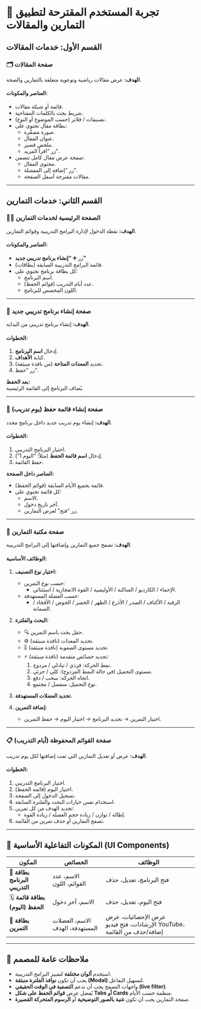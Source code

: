 # 🧭 تجربة المستخدم المقترحة لتطبيق التمارين والمقالات

## **القسم الأول: خدمات المقالات**
### 🗂️ صفحة المقالات
**الهدف:** عرض مقالات رياضية وتوعوية متعلقة بالتمارين والصحة.

#### **العناصر والمكونات:**
- قائمة أو شبكة مقالات.
- شريط بحث بالكلمات المفتاحية.
- تصنيفات / فلاتر (حسب الموضوع أو النوع).
- بطاقة مقال تحتوي على:
  - صورة مصغّرة.
  - عنوان المقال.
  - ملخص قصير.
  - زر “اقرأ المزيد”.
- صفحة عرض مقال كامل تتضمن:
  - محتوى المقال.
  - زر “إضافة إلى المفضلة”.
  - مقالات مقترحة أسفل الصفحة.

---

## **القسم الثاني: خدمات التمارين**

### 🏋️‍♂️ الصفحة الرئيسية لخدمات التمارين
**الهدف:** نقطة الدخول لإدارة البرامج التدريبية وقوائم التمارين.

#### **العناصر والمكونات:**
- زر ➕ **“إنشاء برنامج تدريبي جديد”**
- قائمة البرامج التدريبية السابقة (بطاقات).
- كل بطاقة برنامج تحتوي على:
  - اسم البرنامج.
  - عدد أيام التدريب (قوائم الحفظ).
  - اللون المخصص للبرنامج.

---

### 🧩 صفحة إنشاء برنامج تدريبي جديد
**الهدف:** إنشاء برنامج تدريبي من البداية.

#### **الخطوات:**
1. إدخال **اسم البرنامج**.
2. كتابة **الأهداف**.
3. تحديد **المعدات المتاحة** (من نافذة منبثقة).
4. زر “حفظ”.

**بعد الحفظ:**  
يُضاف البرنامج إلى القائمة الرئيسية.

---

### 📅 صفحة إنشاء قائمة حفظ (يوم تدريب)
**الهدف:** إنشاء يوم تدريب جديد داخل برنامج محدد.

#### **الخطوات:**
1. اختيار البرنامج التدريبي.
2. إدخال **اسم قائمة الحفظ** (مثلاً: “اليوم 1”).
3. حفظ القائمة.

**العناصر داخل الصفحة:**
- قائمة بجميع الأيام السابقة (قوائم الحفظ).
- كل قائمة تحتوي على:
  - الاسم.
  - آخر تاريخ دخول.
  - زر “فتح” لعرض التمارين.

---

### 🧭 صفحة مكتبة التمارين
**الهدف:** تصفح جميع التمارين وإضافتها إلى البرامج التدريبية.

#### **الوظائف الأساسية:**
1. **اختيار نوع التصنيف:**
   - حسب نوع التمرين:
     - الإحماء / الكارديو / الساكنة / الأوليمبية / القوة الانفجارية / استثنائي.
   - حسب العضلة المستهدفة:
     - الرقبة / الأكتاف / الصدر / الأذرع / الظهر / الخصر / الحوض / الأفخاذ / السمانة.

2. **البحث والفلترة:**
   - 🔍 حقل بحث باسم التمرين.
   - ⚙️ تحديد المعدات (نافذة منبثقة).
   - 🎚️ تحديد مستوى الصعوبة (نافذة منبثقة).
   - ⚡ تحديد خصائص متقدمة (نافذة منبثقة):
     1. نمط الحركة: فردي / تبادلي / مزدوج.
     2. مستوى التحميل (في حالة النمط المزدوج): كلي / جزئي.
     3. اتجاه الحركة: سحب / دفع.
     4. نوع التحميل: منفصل / مجتمع.

3. **تحديد العضلات المستهدفة.**

4. **إضافة التمرين:**
   - اختيار التمرين → تحديد البرنامج → اختيار اليوم → حفظ التمرين.

---

### 📋 صفحة القوائم المحفوظة (أيام التدريب)
**الهدف:** عرض أو تعديل التمارين التي تمت إضافتها لكل يوم تدريب.

#### **الخطوات:**
1. اختيار البرنامج التدريبي.
2. اختيار اليوم (قائمة الحفظ).
3. تسجيل الدخول إلى الصفحة.
4. استخدام نفس خيارات البحث والفلترة السابقة.
5. تحديد الهدف من كل تمرين:
   - إطالة / توازن / زيادة حجم العضلة / زيادة القوة.
6. تصفح التمارين أو حذف تمرين من القائمة.

---

## **🧱 المكونات التفاعلية الأساسية (UI Components)**

| المكون | الخصائص | الوظائف |
|---------|----------|----------|
| 🎯 **بطاقة البرنامج التدريبي** | الاسم، عدد القوائم، اللون | فتح البرنامج، تعديل، حذف |
| 🗓️ **بطاقة قائمة الحفظ (اليوم)** | الاسم، آخر دخول | فتح اليوم، تعديل، حذف |
| 💪 **بطاقة التمرين** | الاسم، العضلات المستهدفة، الهدف | عرض الإحصائيات، عرض الإرشادات، فتح فيديو YouTube، إضافة/حذف من القائمة |

---

## **🧠 ملاحظات عامة للمصمم**
- استخدم **ألوان مختلفة** لتمييز البرامج التدريبية.
- يجب أن تكون **نوافذ الفلترة منبثقة (Modal)** لتسهيل التفاعل.
- واجهات التصفح يجب أن تدعم **التصفية في الوقت الحقيقي (live filter)**.
- يُفضل عرض **قوائم الحفظ على شكل Tabs أو Cards** منظمة حسب الأيام.
- صفحة التمارين يجب أن تكون **غنية بالصور التوضيحية** أو **الرسوم المتحركة القصيرة**.
